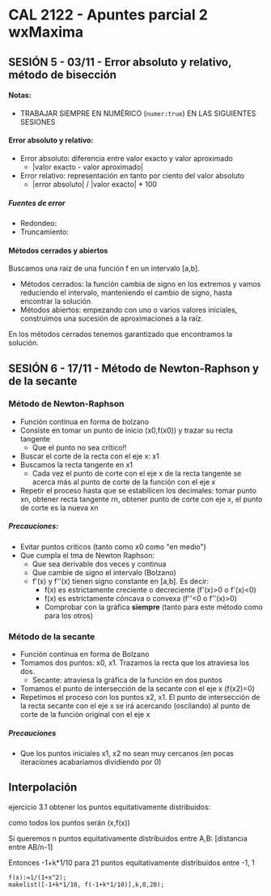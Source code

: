 # CAL 2122 - Apuntes parcial 2 wxMaxima

## SESIÓN 5 - 03/11 - Error absoluto y relativo, método de bisección

#### Notas:

- TRABAJAR SIEMPRE EN NUMÉRICO (`numer:true`) EN LAS SIGUIENTES SESIONES

#### Error absoluto y relativo:

- Error absoluto: diferencia entre valor exacto y valor aproximado
  - |valor exacto - valor aproximado|
- Error relativo: representación en tanto por ciento del valor absoluto
  - |error absoluto| / |valor exacto| * 100

##### Fuentes de error

- Redondeo:
- Truncamiento:

#### Métodos cerrados y abiertos

Buscamos una raíz de una función f en un intervalo [a,b].

- Métodos cerrados: la función cambia de signo en los extremos y vamos reduciendo el  intervalo, manteniendo el cambio de signo, hasta encontrar la solución.
- Métodos abiertos: empezando con uno o varios valores iniciales, construimos una sucesión de aproximaciones a la raíz.

En los métodos cerrados tenemos garantizado que encontramos la solución.

## SESIÓN 6 - 17/11 - Método de Newton-Raphson y de la secante

### Método de Newton-Raphson

- Función continua en forma de bolzano
- Consiste en tomar un punto de inicio (x0,f(x0)) y trazar su recta tangente
  - Que el punto no sea crítico!!
- Buscar el corte de la recta con el eje x: x1
- Buscamos la recta tangente en x1
  - Cada vez el punto de corte con el eje x de la recta tangente se acerca más al punto de corte de la función con el eje x
- Repetir el proceso hasta que se estabilicen los decimales: tomar punto xn, obtener recta tangente rn, obtener punto de corte con eje x, el punto de corte es la nueva xn

##### Precauciones:

- Evitar puntos criticos (tanto como x0 como "en medio")
- Que cumpla el tma de Newton Raphson:
  - Que sea derivable dos veces y continua
  - Que cambie de signo el intervalo (Bolzano)
  - f'(x) y f''(x) tienen signo constante en [a,b]. Es decir:
    - f(x) es estrictamente creciente o decreciente (f'(x)>0 o f'(x)<0)
    - f(x) es estrictamente cóncava o convexa (f''<0 o f''(x)>0)
    - Comprobar con la gráfica **siempre** (tanto para este método como para los otros)

### Método de la secante

- Función continua en forma de Bolzano
- Tomamos dos puntos: x0, x1. Trazamos la recta que los atraviesa los dos.
  - Secante: atraviesa la gráfica de la función en dos puntos
- Tomamos el punto de intersección de la secante con el eje x (f(x2)=0)
- Repetimos el proceso con los puntos x2, x1. El punto de intersección de la recta secante con el eje x se irá acercando (oscilando) al punto de corte de la función original con el eje  x

##### Precauciones

- Que los puntos iniciales x1, x2 no sean muy cercanos (en pocas iteraciones acabaríamos dividiendo por 0)

## Interpolación

ejercicio 3.1 obtener los puntos equitativamente distribuidos:

como todos los puntos serán (x,f(x))

Si queremos n puntos equitativamente distribuidos entre A,B: [distancia entre AB/n-1]

Entonces -1+k*1/10 para 21 puntos equitativamente distribuidos entre -1, 1

```
f(x):=1/(1+x^2);
makelist([-1+k*1/10, f(-1+k*1/10)],k,0,20);
```

